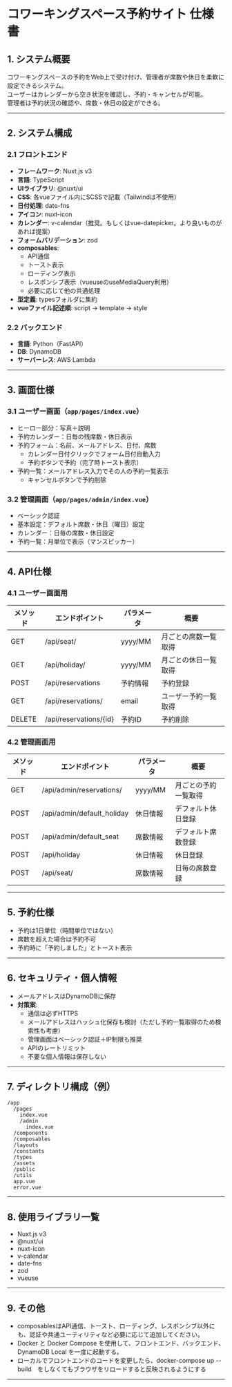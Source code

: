 # コワーキングスペース予約サイト 仕様書

## 1. システム概要

コワーキングスペースの予約をWeb上で受け付け、管理者が席数や休日を柔軟に設定できるシステム。  
ユーザーはカレンダーから空き状況を確認し、予約・キャンセルが可能。  
管理者は予約状況の確認や、席数・休日の設定ができる。

---

## 2. システム構成

### 2.1 フロントエンド

- **フレームワーク**: Nuxt.js v3
- **言語**: TypeScript
- **UIライブラリ**: @nuxt/ui
- **CSS**: 各vueファイル内にSCSSで記載（Tailwindは不使用）
- **日付処理**: date-fns
- **アイコン**: nuxt-icon
- **カレンダー**: v-calendar（推奨。もしくはvue-datepicker。より良いものがあれば提案）
- **フォームバリデーション**: zod
- **composables**:
  - API通信
  - トースト表示
  - ローディング表示
  - レスポンシブ表示（vueuseのuseMediaQuery利用）
  - 必要に応じて他の共通処理
- **型定義**: typesフォルダに集約
- **vueファイル記述順**: script → template → style

### 2.2 バックエンド

- **言語**: Python（FastAPI）
- **DB**: DynamoDB
- **サーバーレス**: AWS Lambda

---

## 3. 画面仕様

### 3.1 ユーザー画面（`app/pages/index.vue`）

- ヒーロー部分：写真＋説明
- 予約カレンダー：日毎の残席数・休日表示
- 予約フォーム：名前、メールアドレス、日付、席数
  - カレンダー日付クリックでフォーム日付自動入力
  - 予約ボタンで予約（完了時トースト表示）
- 予約一覧：メールアドレス入力でその人の予約一覧表示
  - キャンセルボタンで予約削除

### 3.2 管理画面（`app/pages/admin/index.vue`）

- ベーシック認証
- 基本設定：デフォルト席数・休日（曜日）設定
- カレンダー：日毎の席数・休日設定
- 予約一覧：月単位で表示（マンスピッカー）

---

## 4. API仕様

### 4.1 ユーザー画面用

| メソッド | エンドポイント | パラメータ | 概要 |
|---|---|---|---|
| GET | /api/seat/ | yyyy/MM | 月ごとの席数一覧取得 |
| GET | /api/holiday/ | yyyy/MM | 月ごとの休日一覧取得 |
| POST | /api/reservations | 予約情報 | 予約登録 |
| GET | /api/reservations/ | email | ユーザー予約一覧取得 |
| DELETE | /api/reservations/{id} | 予約ID | 予約削除 |

### 4.2 管理画面用

| メソッド | エンドポイント | パラメータ | 概要 |
|---|---|---|---|
| GET | /api/admin/reservations/ | yyyy/MM | 月ごとの予約一覧取得 |
| POST | /api/admin/default_holiday | 休日情報 | デフォルト休日登録 |
| POST | /api/admin/default_seat | 席数情報 | デフォルト席数登録 |
| POST | /api/holiday | 休日情報 | 休日登録 |
| POST | /api/seat/ | 席数情報 | 日毎の席数登録 |

---

## 5. 予約仕様

- 予約は1日単位（時間単位ではない）
- 席数を超えた場合は予約不可
- 予約時に「予約しました」とトースト表示

---

## 6. セキュリティ・個人情報

- メールアドレスはDynamoDBに保存
- **対策案**:
  - 通信は必ずHTTPS
  - メールアドレスはハッシュ化保存も検討（ただし予約一覧取得のため検索性も考慮）
  - 管理画面はベーシック認証＋IP制限も推奨
  - APIのレートリミット
  - 不要な個人情報は保存しない

---

## 7. ディレクトリ構成（例）

```
/app
  /pages
    index.vue
    /admin
      index.vue
  /components
  /composables
  /layouts
  /constants
  /types
  /assets
  /public
  /utils
  app.vue
  error.vue
```

---

## 8. 使用ライブラリ一覧

- Nuxt.js v3
- @nuxt/ui
- nuxt-icon
- v-calendar
- date-fns
- zod
- vueuse

---

## 9. その他

- composablesはAPI通信、トースト、ローディング、レスポンシブ以外にも、認証や共通ユーティリティなど必要に応じて追加してください。
- Docker と Docker Compose を使用して、フロントエンド、バックエンド、DynamoDB Local を一度に起動する。
- ローカルでフロントエンドのコードを変更したら、docker-compose up --build　をしなくてもブラウザをリロードすると反映されるようにする

---
